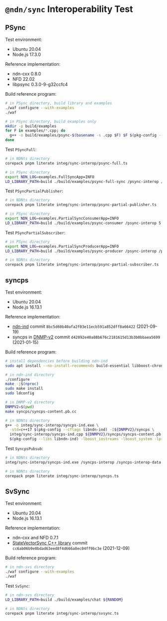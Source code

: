 # `@ndn/sync` Interoperability Test

## PSync

Test environment:

* Ubuntu 20.04
* Node.js 17.3.0

Reference implementation:

* ndn-cxx 0.8.0
* NFD 22.02
* libpsync 0.3.0-9-g32ccfc4

Build reference program:

```bash
# in PSync directory, build library and examples
./waf configure --with-examples
./waf

# in PSync directory, build examples only
mkdir -p build/examples
for F in examples/*.cpp; do
  g++ -o build/examples/psync-$(basename -s .cpp $F) $F $(pkg-config --cflags --libs libndn-cxx PSync)
done
```

Test `PSyncFull`:

```bash
# in NDNts directory
corepack pnpm literate integ/sync-interop/psync-full.ts

# in PSync directory
export NDN_LOG=examples.FullSyncApp=INFO
LD_LIBRARY_PATH=build ./build/examples/psync-full-sync /psync-interop /psync-memphis/${RANDOM} 10 1000
```

Test `PSyncPartialPublisher`:

```bash
# in NDNts directory
corepack pnpm literate integ/sync-interop/psync-partial-publisher.ts

# in PSync directory
export NDN_LOG=examples.PartialSyncConsumerApp=INFO
LD_LIBRARY_PATH=build ./build/examples/psync-consumer /psync-interop 5
```

Test `PSyncPartialSubscriber`:

```bash
# in PSync directory
export NDN_LOG=examples.PartialSyncProducerApp=INFO
LD_LIBRARY_PATH=build ./build/examples/psync-producer /psync-interop /psync-memphis/${RANDOM} 10 1000

# in NDNts directory
corepack pnpm literate integ/sync-interop/psync-partial-subscriber.ts
```

## syncps

Test environment:

* Ubuntu 20.04
* Node.js 16.13.1

Reference implementation:

* [ndn-ind](https://github.com/operantnetworks/ndn-ind) commit `8bc5d60b40afa2f03e11ecb591a852dff8a66422` (2021-09-19)
* syncps in [DNMP-v2](https://github.com/pollere/DNMP-v2) commit `d42092e40a88b676c2181615d13b3b0bbaea5699` (2021-01-15)

Build reference program:

```bash
# install dependencies before building ndn-ind
sudo apt install --no-install-recommends build-essential libboost-chrono-dev libboost-filesystem-dev libboost-iostreams-dev libboost-system-dev liblog4cxx-dev libprotobuf-dev libsqlite3-dev libssl-dev pkg-config protobuf-compiler

# in ndn-ind directory
./configure
make -j$(nproc)
sudo make install
sudo ldconfig

# in DNMP-v2 directory
DNMPV2=$(pwd)
make syncps/syncps-content.pb.cc

# in NDNts directory
g++ -o integ/sync-interop/syncps-ind.exe \
  -std=c++17 $(pkg-config --cflags libndn-ind) -I${DNMPV2}/syncps \
  integ/sync-interop/syncps-ind.cpp ${DNMPV2}/syncps/syncps-content.pb.cc \
  $(pkg-config --libs libndn-ind) -lboost_iostreams -lboost_system -lprotobuf -llog4cxx -lpthread
```

Test `SyncpsPubsub`:

```bash
# in NDNts directory
integ/sync-interop/syncps-ind.exe /syncps-interop /syncps-interop-data /syncps-interop-data/ind/$RANDOM >/dev/null

# in NDNts directory
corepack pnpm literate integ/sync-interop/syncps.ts
```

## SvSync

Test environment:

* Ubuntu 20.04
* Node.js 16.13.1

Reference implementation:

* ndn-cxx and NFD 0.7.1
* [StateVectorSync C++ library](https://github.com/named-data/ndn-svs) commit `cc6ab06b9e0bdad63eed8f4d666a8ec04ff9bc3e` (2021-12-09)

Build reference program:

```bash
# in ndn-svs directory
./waf configure --with-examples
./waf
```

Test `SvSync`:

```bash
# in ndn-svs directory
LD_LIBRARY_PATH=build ./build/examples/chat ${RANDOM}

# in NDNts directory
corepack pnpm literate integ/sync-interop/svsync.ts
```
